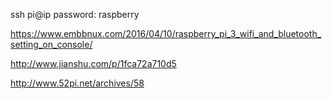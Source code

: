 ssh pi@ip
password: raspberry

https://www.embbnux.com/2016/04/10/raspberry_pi_3_wifi_and_bluetooth_setting_on_console/

http://www.jianshu.com/p/1fca72a710d5

http://www.52pi.net/archives/58